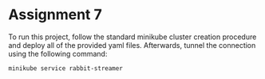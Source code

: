 # Assignment 7
To run this project, follow the standard minikube cluster creation procedure and deploy all of the provided yaml files.
Afterwards, tunnel the connection using the following command:
```
minikube service rabbit-streamer
```